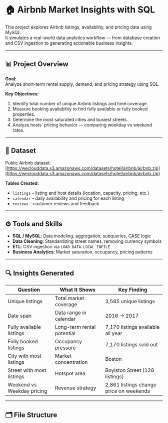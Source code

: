 # 🏠 Airbnb Market Insights with SQL

This project explores Airbnb listings, availability, and pricing data using MySQL.  
It simulates a real-world data analytics workflow — from database creation and CSV ingestion to generating actionable business insights.

---

## 📊 Project Overview

**Goal:**  
Analyze short-term rental supply, demand, and pricing strategy using SQL.  

**Key Objectives:**
1. Identify total number of unique Airbnb listings and time coverage.
2. Measure booking availability to find fully available or fully booked properties.
3. Determine the most saturated cities and busiest streets.
4. Analyze hosts’ pricing behavior — comparing weekday vs weekend rates.

---

## 🧠 Dataset

Public Airbnb dataset:  
[https://weclouddata.s3.amazonaws.com/datasets/hotel/airbnb/airbnb.zip](https://weclouddata.s3.amazonaws.com/datasets/hotel/airbnb/airbnb.zip)

**Tables Created:**
- `listings` – listing and host details (location, capacity, pricing, etc.)  
- `calendar` – daily availability and pricing for each listing  
- `reviews` – customer reviews and feedback  

---

## ⚙️ Tools and Skills

- **SQL / MySQL**: Data modeling, aggregation, subqueries, CASE logic  
- **Data Cleaning**: Standardizing street names, removing currency symbols  
- **ETL**: CSV ingestion via `LOAD DATA LOCAL INFILE`  
- **Business Analytics**: Market saturation, occupancy, pricing patterns  

---

## 🔍 Insights Generated

| Question | What It Shows | Key Finding |
|-----------|----------------|--------------|
| Unique listings | Total market coverage | 3,585 unique listings |
| Date span | Data range in calendar | 2016 → 2017 |
| Fully available listings | Long-term rental potential | 7,170 listings available all year |
| Fully booked listings | Occupancy pressure | 7,170 listings sold out |
| City with most listings | Market concentration | Boston |
| Street with most listings | Hotspot area | Boylston Street (128 listings) |
| Weekend vs Weekday pricing | Revenue strategy | 2,861 listings change price on weekends |

---

## 🗂️ File Structure

